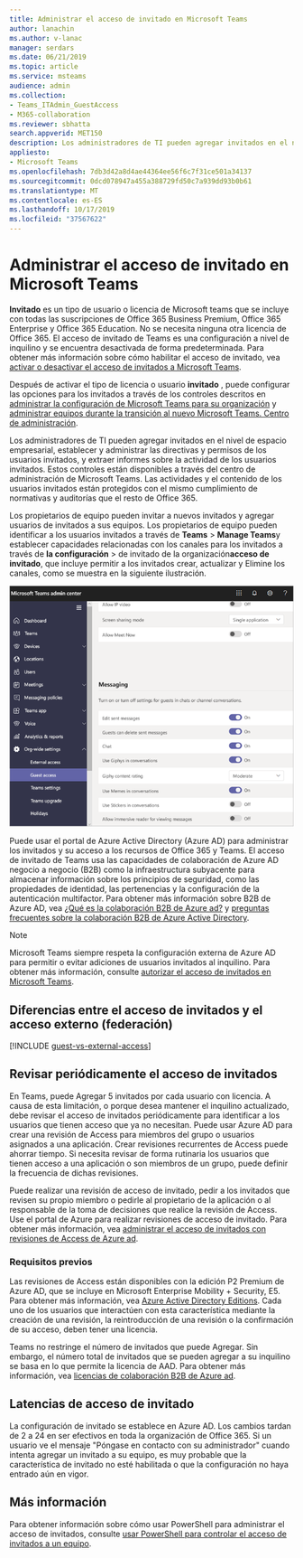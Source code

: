 ```yaml
---
title: Administrar el acceso de invitado en Microsoft Teams
author: lanachin
ms.author: v-lanac
manager: serdars
ms.date: 06/21/2019
ms.topic: article
ms.service: msteams
audience: admin
ms.collection:
- Teams_ITAdmin_GuestAccess
- M365-collaboration
ms.reviewer: sbhatta
search.appverid: MET150
description: Los administradores de TI pueden agregar invitados en el nivel de inquilino, configurar y administrar permisos y directivas de usuarios invitados, determinar qué usuarios pueden invitar y extraer informes sobre la actividad de los usuarios invitados.
appliesto:
- Microsoft Teams
ms.openlocfilehash: 7db3d42a8d4ae44364ee56f6c7f31ce501a34137
ms.sourcegitcommit: 0dcd078947a455a388729fd50c7a939dd93b0b61
ms.translationtype: MT
ms.contentlocale: es-ES
ms.lasthandoff: 10/17/2019
ms.locfileid: "37567622"
---
```

<a name="manage-guest-access-in-microsoft-teams"></a>Administrar el acceso de invitado en Microsoft Teams
======================================

**Invitado** es un tipo de usuario o licencia de Microsoft teams que se incluye con todas las suscripciones de Office 365 Business Premium, Office 365 Enterprise y Office 365 Education. No se necesita ninguna otra licencia de Office 365. El acceso de invitado de Teams es una configuración a nivel de inquilino y se encuentra desactivada de forma predeterminada. Para obtener más información sobre cómo habilitar el acceso de invitado, vea [activar o desactivar el acceso de invitados a Microsoft Teams](set-up-guests.md).

Después de activar el tipo de licencia o usuario **invitado** , puede configurar las opciones para los invitados a través de los controles descritos en [administrar la configuración de Microsoft Teams para su organización](enable-features-office-365.md) y [administrar equipos durante la transición al nuevo Microsoft Teams. Centro de administración](manage-teams-skypeforbusiness-admin-center.md).     
    
Los administradores de TI pueden agregar invitados en el nivel de espacio empresarial, establecer y administrar las directivas y permisos de los usuarios invitados, y extraer informes sobre la actividad de los usuarios invitados. Estos controles están disponibles a través del centro de administración de Microsoft Teams. Las actividades y el contenido de los usuarios invitados están protegidos con el mismo cumplimiento de normativas y auditorías que el resto de Office 365.

Los propietarios de equipo pueden invitar a nuevos invitados y agregar usuarios de invitados a sus equipos. Los propietarios de equipo pueden identificar a los usuarios invitados a través de **Teams** > **Manage Teams**y establecer capacidades relacionadas con los canales para los invitados a través de **la configuración** > de invitado de la organización**acceso de invitado**, que incluye permitir a los invitados crear, actualizar y Elimine los canales, como se muestra en la siguiente ilustración.

![Configuración de los permisos de invitado en Teams](media/manage-guest-access-image1.png)
  
Puede usar el portal de Azure Active Directory (Azure AD) para administrar los invitados y su acceso a los recursos de Office 365 y Teams. El acceso de invitado de Teams usa las capacidades de colaboración de Azure AD negocio a negocio (B2B) como la infraestructura subyacente para almacenar información sobre los principios de seguridad, como las propiedades de identidad, las pertenencias y la configuración de la autenticación multifactor. Para obtener más información sobre B2B de Azure AD, vea [¿Qué es la colaboración B2B de Azure ad?](https://go.microsoft.com/fwlink/p/?linkid=853011) y [preguntas frecuentes sobre la colaboración B2B de Azure Active Directory](https://go.microsoft.com/fwlink/p/?linkid=853020).

> [!NOTE]
> Microsoft Teams siempre respeta la configuración externa de Azure AD para permitir o evitar adiciones de usuarios invitados al inquilino. Para obtener más información, consulte [autorizar el acceso de invitados en Microsoft Teams](Teams-dependencies.md).
  
## <a name="guest-access-vs-external-access-federation"></a>Diferencias entre el acceso de invitados y el acceso externo (federación)

[!INCLUDE [guest-vs-external-access](includes/guest-vs-external-access.md)]

## <a name="review-guest-access-periodically"></a>Revisar periódicamente el acceso de invitados

En Teams, puede Agregar 5 invitados por cada usuario con licencia. A causa de esta limitación, o porque desea mantener el inquilino actualizado, debe revisar el acceso de invitados periódicamente para identificar a los usuarios que tienen acceso que ya no necesitan. Puede usar Azure AD para crear una revisión de Access para miembros del grupo o usuarios asignados a una aplicación. Crear revisiones recurrentes de Access puede ahorrar tiempo. Si necesita revisar de forma rutinaria los usuarios que tienen acceso a una aplicación o son miembros de un grupo, puede definir la frecuencia de dichas revisiones. 

Puede realizar una revisión de acceso de invitado, pedir a los invitados que revisen su propio miembro o pedirle al propietario de la aplicación o al responsable de la toma de decisiones que realice la revisión de Access. Use el portal de Azure para realizar revisiones de acceso de invitado. Para obtener más información, vea [administrar el acceso de invitados con revisiones de Access de Azure ad](https://docs.microsoft.com/en-us/azure/active-directory/governance/manage-guest-access-with-access-reviews).

###  <a name="prerequisites"></a>Requisitos previos

Las revisiones de Access están disponibles con la edición P2 Premium de Azure AD, que se incluye en Microsoft Enterprise Mobility + Security, E5. Para obtener más información, vea [Azure Active Directory Editions](https://docs.microsoft.com/en-us/azure/active-directory/fundamentals/active-directory-whatis). Cada uno de los usuarios que interactúen con esta característica mediante la creación de una revisión, la reintroducción de una revisión o la confirmación de su acceso, deben tener una licencia.

Teams no restringe el número de invitados que puede Agregar. Sin embargo, el número total de invitados que se pueden agregar a su inquilino se basa en lo que permite la licencia de AAD. Para obtener más información, vea [licencias de colaboración B2B de Azure ad](https://docs.microsoft.com/en-us/azure/active-directory/b2b/licensing-guidance).

## <a name="guest-access-latencies"></a>Latencias de acceso de invitado

La configuración de invitado se establece en Azure AD. Los cambios tardan de 2 a 24 en ser efectivos en toda la organización de Office 365. Si un usuario ve el mensaje "Póngase en contacto con su administrador" cuando intenta agregar un invitado a su equipo, es muy probable que la característica de invitado no esté habilitada o que la configuración no haya entrado aún en vigor.

## <a name="more-information"></a>Más información

Para obtener información sobre cómo usar PowerShell para administrar el acceso de invitados, consulte [usar PowerShell para controlar el acceso de invitados a un equipo](guest-access-powershell.md).


